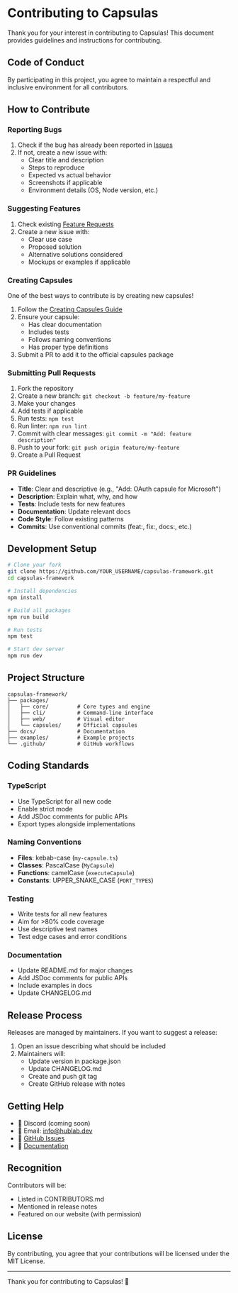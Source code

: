 # Contributing to Capsulas

Thank you for your interest in contributing to Capsulas! This document provides guidelines and instructions for contributing.

## Code of Conduct

By participating in this project, you agree to maintain a respectful and inclusive environment for all contributors.

## How to Contribute

### Reporting Bugs

1. Check if the bug has already been reported in [Issues](https://github.com/hublabdev/capsulas-framework/issues)
2. If not, create a new issue with:
   - Clear title and description
   - Steps to reproduce
   - Expected vs actual behavior
   - Screenshots if applicable
   - Environment details (OS, Node version, etc.)

### Suggesting Features

1. Check existing [Feature Requests](https://github.com/hublabdev/capsulas-framework/issues?q=label%3Aenhancement)
2. Create a new issue with:
   - Clear use case
   - Proposed solution
   - Alternative solutions considered
   - Mockups or examples if applicable

### Creating Capsules

One of the best ways to contribute is by creating new capsules!

1. Follow the [Creating Capsules Guide](./docs/creating-capsules.md)
2. Ensure your capsule:
   - Has clear documentation
   - Includes tests
   - Follows naming conventions
   - Has proper type definitions
3. Submit a PR to add it to the official capsules package

### Submitting Pull Requests

1. Fork the repository
2. Create a new branch: `git checkout -b feature/my-feature`
3. Make your changes
4. Add tests if applicable
5. Run tests: `npm test`
6. Run linter: `npm run lint`
7. Commit with clear messages: `git commit -m "Add: feature description"`
8. Push to your fork: `git push origin feature/my-feature`
9. Create a Pull Request

### PR Guidelines

- **Title**: Clear and descriptive (e.g., "Add: OAuth capsule for Microsoft")
- **Description**: Explain what, why, and how
- **Tests**: Include tests for new features
- **Documentation**: Update relevant docs
- **Code Style**: Follow existing patterns
- **Commits**: Use conventional commits (feat:, fix:, docs:, etc.)

## Development Setup

```bash
# Clone your fork
git clone https://github.com/YOUR_USERNAME/capsulas-framework.git
cd capsulas-framework

# Install dependencies
npm install

# Build all packages
npm run build

# Run tests
npm test

# Start dev server
npm run dev
```

## Project Structure

```
capsulas-framework/
├── packages/
│   ├── core/         # Core types and engine
│   ├── cli/          # Command-line interface
│   ├── web/          # Visual editor
│   └── capsules/     # Official capsules
├── docs/             # Documentation
├── examples/         # Example projects
└── .github/          # GitHub workflows
```

## Coding Standards

### TypeScript

- Use TypeScript for all new code
- Enable strict mode
- Add JSDoc comments for public APIs
- Export types alongside implementations

### Naming Conventions

- **Files**: kebab-case (`my-capsule.ts`)
- **Classes**: PascalCase (`MyCapsule`)
- **Functions**: camelCase (`executeCapsule`)
- **Constants**: UPPER_SNAKE_CASE (`PORT_TYPES`)

### Testing

- Write tests for all new features
- Aim for >80% code coverage
- Use descriptive test names
- Test edge cases and error conditions

### Documentation

- Update README.md for major changes
- Add JSDoc comments for public APIs
- Include examples in docs
- Update CHANGELOG.md

## Release Process

Releases are managed by maintainers. If you want to suggest a release:

1. Open an issue describing what should be included
2. Maintainers will:
   - Update version in package.json
   - Update CHANGELOG.md
   - Create and push git tag
   - Create GitHub release with notes

## Getting Help

- 💬 Discord (coming soon)
- 📧 Email: info@hublab.dev
- 🐛 [GitHub Issues](https://github.com/hublabdev/capsulas-framework/issues)
- 📖 [Documentation](./docs/README.md)

## Recognition

Contributors will be:
- Listed in CONTRIBUTORS.md
- Mentioned in release notes
- Featured on our website (with permission)

## License

By contributing, you agree that your contributions will be licensed under the MIT License.

---

Thank you for contributing to Capsulas! 🎉
